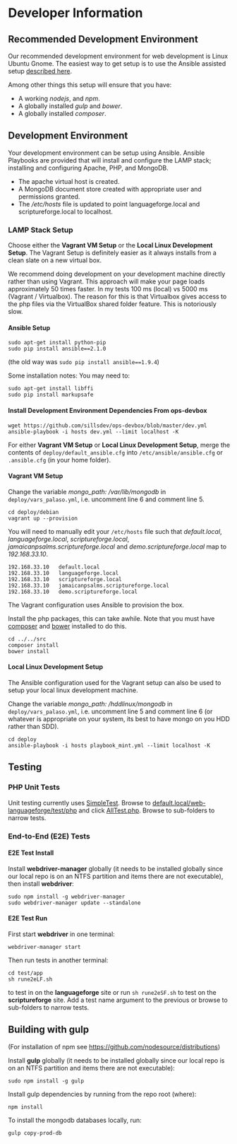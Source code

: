 # Developer Information #

## Recommended Development Environment ##

Our recommended development environment for web development is Linux Ubuntu Gnome.  The easiest way to get setup is to use the Ansible assisted setup [described here](https://github.com/sillsdev/ops-devbox).

Among other things this setup will ensure that you have:

* A working *nodejs*, and *npm*.
* A globally installed *gulp* and *bower*.
* A globally installed *composer*.

## Development Environment ##

Your development environment can be setup using Ansible.  Ansible Playbooks are provided that will install and configure the LAMP stack; installing and configuring Apache, PHP, and MongoDB.

* The apache virtual host is created.
* A MongoDB document store created with appropriate user and permissions granted.
* The */etc/hosts* file is updated to point languageforge.local and scriptureforge.local to localhost.

### LAMP Stack Setup ###
Choose either the **Vagrant VM Setup** or the **Local Linux Development Setup**.  The Vagrant Setup is definitely easier as it always installs from a clean slate on a new virtual box.

We recommend doing development on your development machine directly rather than using Vagrant.  This approach will make your page loads approximately 50 times faster.  In my tests 100 ms (local) vs 5000 ms (Vagrant / Virtualbox).  The reason for this is that Virtualbox gives access to the php files via the VirtualBox shared folder feature.  This is notoriously slow.

#### Ansible Setup ####

````
sudo apt-get install python-pip
sudo pip install ansible==2.1.0
````
(the old way was `sudo pip install ansible==1.9.4`)

Some installation notes:
You may need to:
````
sudo apt-get install libffi
sudo pip install markupsafe
````

#### Install Development Environment Dependencies From ops-devbox ####

````
wget https://github.com/sillsdev/ops-devbox/blob/master/dev.yml
ansible-playbook -i hosts dev.yml --limit localhost -K
````

For either **Vagrant VM Setup** or **Local Linux Development Setup**, merge the contents of `deploy/default_ansible.cfg` into `/etc/ansible/ansible.cfg` or `.ansible.cfg` (in your home folder).

#### Vagrant VM Setup ####

Change the variable *mongo_path: /var/lib/mongodb* in `deploy/vars_palaso.yml`, i.e. uncomment line 6 and comment line 5. 

````
cd deploy/debian
vagrant up --provision
````

You will need to manually edit your `/etc/hosts` file such that *default.local*, *languageforge.local*, *scriptureforge.local*, *jamaicanpsalms.scriptureforge.local* and *demo.scriptureforge.local* map to *192.168.33.10*.

````
192.168.33.10	default.local
192.168.33.10	languageforge.local
192.168.33.10	scriptureforge.local
192.168.33.10	jamaicanpsalms.scriptureforge.local
192.168.33.10	demo.scriptureforge.local
````

The Vagrant configuration uses Ansible to provision the box.

Install the php packages, this can take awhile. Note that you must have [composer](https://getcomposer.org/) and [bower](http://bower.io/) installed to do this.

```
cd ../../src
composer install
bower install
```


#### Local Linux Development Setup ####

The Ansible configuration used for the Vagrant setup can also be used to setup your local linux development machine.

Change the variable *mongo_path: /hddlinux/mongodb* in `deploy/vars_palaso.yml`, i.e. uncomment line 5 and comment line 6 (or whatever is appropriate on your system, its best to have mongo on you HDD rather than SDD). 

````
cd deploy
ansible-playbook -i hosts playbook_mint.yml --limit localhost -K
````

## Testing ##

### PHP Unit Tests ###

Unit testing currently uses [SimpleTest](http://www.simpletest.org/). Browse to [default.local/web-languageforge/test/php](http://default.local/web-languageforge/test/php/) and click [AllTest.php](http://default.local/web-languageforge/test/php/AllTests.php). Browse to sub-folders to narrow tests.

### End-to-End (E2E) Tests ###

#### E2E Test Install ####

Install **webdriver-manager** globally (it needs to be installed globally since our local repo is on an NTFS partition and items there are not executable), then install **webdriver**:

````
sudo npm install -g webdriver-manager
sudo webdriver-manager update --standalone
````

#### E2E Test Run ####

First start **webdriver** in one terminal:

````
webdriver-manager start
````

Then run tests in another terminal:

````
cd test/app
sh rune2eLF.sh
````
to test in on the **languageforge** site or run `sh rune2eSF.sh` to test on the **scriptureforge** site. Add a test name argument to the previous or browse to sub-folders to narrow tests.

## Building with gulp ##

(For installation of npm see https://github.com/nodesource/distributions)

Install **gulp** globally (it needs to be installed globally since our local repo is on an NTFS partition and items there are not executable):

	sudo npm install -g gulp

Install gulp dependencies by running from the repo root (where):

    npm install

To install the mongodb databases locally, run:

	gulp copy-prod-db
